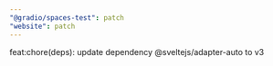 ```yaml
---
"@gradio/spaces-test": patch
"website": patch
---
```


feat:chore(deps): update dependency @sveltejs/adapter-auto to v3
